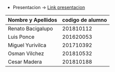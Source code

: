 + Presentacion -> [Link presentacion](https://view.genial.ly/5e974f62a1c3ac0e0cb596dc/vertical-infographic-list-genially-sin-titulo)

| Nombre y Apellidos | codigo de alumno |
|-|-|
|Renato Bacigalupo | 201810112 |
|Luis Ponce	| 201620053 |
|Miguel Yurivilca | 201710392 |
| Osman Vilchez| 201810532 |
| Cesar Madera| 201810188 | 
